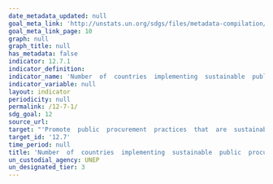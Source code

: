 ```yaml
---
date_metadata_updated: null
goal_meta_link: 'http://unstats.un.org/sdgs/files/metadata-compilation/Metadata-Goal-12.pdf'
goal_meta_link_page: 10
graph: null
graph_title: null
has_metadata: false
indicator: 12.7.1
indicator_definition: 
indicator_name: 'Number  of  countries  implementing  sustainable  public  procurement  policies  and  action  plans'
indicator_variable: null
layout: indicator
periodicity: null
permalink: /12-7-1/
sdg_goal: 12
source_url: 
target: "'Promote  public  procurement  practices  that  are  sustainable,  in  accordance  with  national  policies  and  priorities.'"
target_id: '12.7'
time_period: null
title: 'Number  of  countries  implementing  sustainable  public  procurement  policies  and  action  plans'
un_custodial_agency: UNEP
un_designated_tier: 3
---
```

